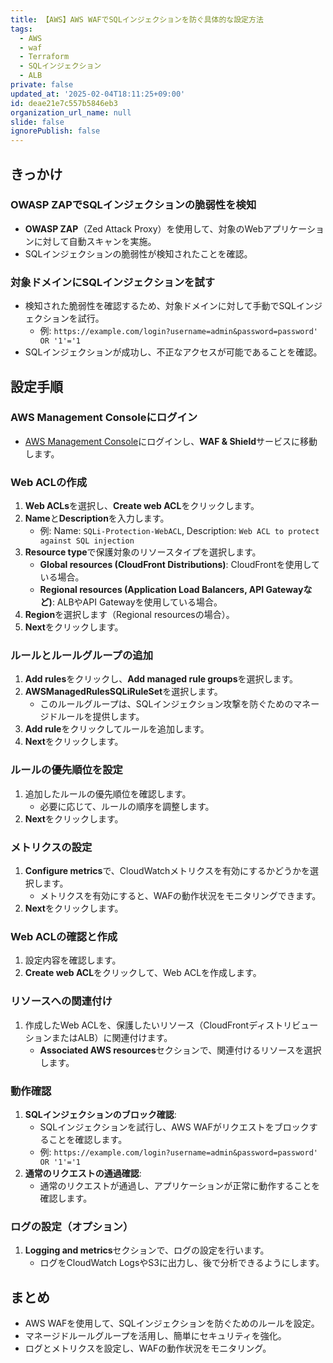 ```yaml
---
title: 【AWS】AWS WAFでSQLインジェクションを防ぐ具体的な設定方法
tags:
  - AWS
  - waf
  - Terraform
  - SQLインジェクション
  - ALB
private: false
updated_at: '2025-02-04T18:11:25+09:00'
id: deae21e7c557b5846eb3
organization_url_name: null
slide: false
ignorePublish: false
---
```


## きっかけ
### OWASP ZAPでSQLインジェクションの脆弱性を検知
- **OWASP ZAP**（Zed Attack Proxy）を使用して、対象のWebアプリケーションに対して自動スキャンを実施。
- SQLインジェクションの脆弱性が検知されたことを確認。

### 対象ドメインにSQLインジェクションを試す
- 検知された脆弱性を確認するため、対象ドメインに対して手動でSQLインジェクションを試行。
  - 例: `https://example.com/login?username=admin&password=password' OR '1'='1`
- SQLインジェクションが成功し、不正なアクセスが可能であることを確認。

## 設定手順
### AWS Management Consoleにログイン
- [AWS Management Console](https://aws.amazon.com/console/)にログインし、**WAF & Shield**サービスに移動します。

### Web ACLの作成
1. **Web ACLs**を選択し、**Create web ACL**をクリックします。
2. **Name**と**Description**を入力します。
   - 例: Name: `SQLi-Protection-WebACL`, Description: `Web ACL to protect against SQL injection`
3. **Resource type**で保護対象のリソースタイプを選択します。
   - **Global resources (CloudFront Distributions)**: CloudFrontを使用している場合。
   - **Regional resources (Application Load Balancers, API Gatewayなど)**: ALBやAPI Gatewayを使用している場合。
4. **Region**を選択します（Regional resourcesの場合）。
5. **Next**をクリックします。

### ルールとルールグループの追加
1. **Add rules**をクリックし、**Add managed rule groups**を選択します。
2. **AWSManagedRulesSQLiRuleSet**を選択します。
   - このルールグループは、SQLインジェクション攻撃を防ぐためのマネージドルールを提供します。
3. **Add rule**をクリックしてルールを追加します。
4. **Next**をクリックします。

### ルールの優先順位を設定
1. 追加したルールの優先順位を確認します。
   - 必要に応じて、ルールの順序を調整します。
2. **Next**をクリックします。

### メトリクスの設定
1. **Configure metrics**で、CloudWatchメトリクスを有効にするかどうかを選択します。
   - メトリクスを有効にすると、WAFの動作状況をモニタリングできます。
2. **Next**をクリックします。

### Web ACLの確認と作成
1. 設定内容を確認します。
2. **Create web ACL**をクリックして、Web ACLを作成します。

### リソースへの関連付け
1. 作成したWeb ACLを、保護したいリソース（CloudFrontディストリビューションまたはALB）に関連付けます。
   - **Associated AWS resources**セクションで、関連付けるリソースを選択します。

### 動作確認
1. **SQLインジェクションのブロック確認**:
   - SQLインジェクションを試行し、AWS WAFがリクエストをブロックすることを確認します。
   - 例: `https://example.com/login?username=admin&password=password' OR '1'='1`
2. **通常のリクエストの通過確認**:
   - 通常のリクエストが通過し、アプリケーションが正常に動作することを確認します。

### ログの設定（オプション）
1. **Logging and metrics**セクションで、ログの設定を行います。
   - ログをCloudWatch LogsやS3に出力し、後で分析できるようにします。

## まとめ
- AWS WAFを使用して、SQLインジェクションを防ぐためのルールを設定。
- マネージドルールグループを活用し、簡単にセキュリティを強化。
- ログとメトリクスを設定し、WAFの動作状況をモニタリング。
